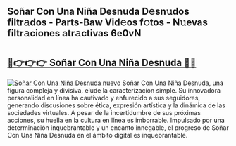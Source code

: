 ## Soñar Con Una Niña Desnuda D𝚎sn𝚞dos filtr𝚊dos - Parts-Baw Vid𝚎os f𝚘tos - N𝚞evas filtr𝚊ciones atr𝚊ctivas 6e0vN

# <h2><a href="http://mb6mu5l.tromn.icu/?c=So%c3%b1ar+Con+Una+Ni%c3%b1a+Desnuda">🔗👉👉👉 Soñar Con Una Niña Desnuda 🔗🔗</a></h2>

[![Soñar Con Una Niña Desnuda nuevo](https://i.imgur.com/pEAQMta.gif)](http://mb6mu5l.tromn.icu/?c=So%c3%b1ar+Con+Una+Ni%c3%b1a+Desnuda)
Soñar Con Una Niña Desnuda, una figura compleja y divisiva, elude la caracterización simple. Su innovadora personalidad en línea ha cautivado y enfurecido a sus seguidores, generando discusiones sobre ética, expresión artística y la dinámica de las sociedades virtuales. A pesar de la incertidumbre de sus próximas acciones, su huella en la cultura en línea es imborrable. Impulsado por una determinación inquebrantable y un encanto innegable, el progreso de Soñar Con Una Niña Desnuda en el ámbito digital es inquebrantable.
